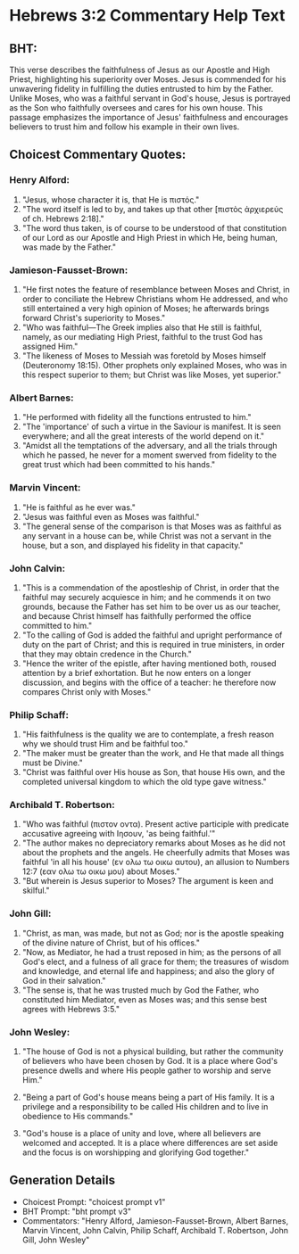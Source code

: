 # Hebrews 3:2 Commentary Help Text

## BHT:
This verse describes the faithfulness of Jesus as our Apostle and High Priest, highlighting his superiority over Moses. Jesus is commended for his unwavering fidelity in fulfilling the duties entrusted to him by the Father. Unlike Moses, who was a faithful servant in God's house, Jesus is portrayed as the Son who faithfully oversees and cares for his own house. This passage emphasizes the importance of Jesus' faithfulness and encourages believers to trust him and follow his example in their own lives.

## Choicest Commentary Quotes:
### Henry Alford:
1. "Jesus, whose character it is, that He is πιστός." 
2. "The word itself is led to by, and takes up that other [πιστὸς ἀρχιερεύς of ch. Hebrews 2:18]." 
3. "The word thus taken, is of course to be understood of that constitution of our Lord as our Apostle and High Priest in which He, being human, was made by the Father."

### Jamieson-Fausset-Brown:
1. "He first notes the feature of resemblance between Moses and Christ, in order to conciliate the Hebrew Christians whom He addressed, and who still entertained a very high opinion of Moses; he afterwards brings forward Christ's superiority to Moses."
2. "Who was faithful—The Greek implies also that He still is faithful, namely, as our mediating High Priest, faithful to the trust God has assigned Him."
3. "The likeness of Moses to Messiah was foretold by Moses himself (Deuteronomy 18:15). Other prophets only explained Moses, who was in this respect superior to them; but Christ was like Moses, yet superior."

### Albert Barnes:
1. "He performed with fidelity all the functions entrusted to him."
2. "The 'importance' of such a virtue in the Saviour is manifest. It is seen everywhere; and all the great interests of the world depend on it."
3. "Amidst all the temptations of the adversary, and all the trials through which he passed, he never for a moment swerved from fidelity to the great trust which had been committed to his hands."

### Marvin Vincent:
1. "He is faithful as he ever was." 
2. "Jesus was faithful even as Moses was faithful."
3. "The general sense of the comparison is that Moses was as faithful as any servant in a house can be, while Christ was not a servant in the house, but a son, and displayed his fidelity in that capacity."

### John Calvin:
1. "This is a commendation of the apostleship of Christ, in order that the faithful may securely acquiesce in him; and he commends it on two grounds, because the Father has set him to be over us as our teacher, and because Christ himself has faithfully performed the office committed to him."
2. "To the calling of God is added the faithful and upright performance of duty on the part of Christ; and this is required in true ministers, in order that they may obtain credence in the Church."
3. "Hence the writer of the epistle, after having mentioned both, roused attention by a brief exhortation. But he now enters on a longer discussion, and begins with the office of a teacher: he therefore now compares Christ only with Moses."

### Philip Schaff:
1. "His faithfulness is the quality we are to contemplate, a fresh reason why we should trust Him and be faithful too."
2. "The maker must be greater than the work, and He that made all things must be Divine."
3. "Christ was faithful over His house as Son, that house His own, and the completed universal kingdom to which the old type gave witness."

### Archibald T. Robertson:
1. "Who was faithful (πιστον οντα). Present active participle with predicate accusative agreeing with Ιησουν, 'as being faithful.'" 
2. "The author makes no depreciatory remarks about Moses as he did not about the prophets and the angels. He cheerfully admits that Moses was faithful 'in all his house' (εν ολω τω οικω αυτου), an allusion to Numbers 12:7 (εαν ολω τω οικω μου) about Moses."
3. "But wherein is Jesus superior to Moses? The argument is keen and skilful."

### John Gill:
1. "Christ, as man, was made, but not as God; nor is the apostle speaking of the divine nature of Christ, but of his offices."
2. "Now, as Mediator, he had a trust reposed in him; as the persons of all God's elect, and a fulness of all grace for them; the treasures of wisdom and knowledge, and eternal life and happiness; and also the glory of God in their salvation."
3. "The sense is, that he was trusted much by God the Father, who constituted him Mediator, even as Moses was; and this sense best agrees with Hebrews 3:5."

### John Wesley:
1. "The house of God is not a physical building, but rather the community of believers who have been chosen by God. It is a place where God's presence dwells and where His people gather to worship and serve Him."

2. "Being a part of God's house means being a part of His family. It is a privilege and a responsibility to be called His children and to live in obedience to His commands."

3. "God's house is a place of unity and love, where all believers are welcomed and accepted. It is a place where differences are set aside and the focus is on worshipping and glorifying God together."


## Generation Details
- Choicest Prompt: "choicest prompt v1"
- BHT Prompt: "bht prompt v3"
- Commentators: "Henry Alford, Jamieson-Fausset-Brown, Albert Barnes, Marvin Vincent, John Calvin, Philip Schaff, Archibald T. Robertson, John Gill, John Wesley"
